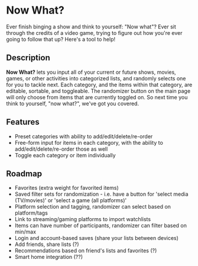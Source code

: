 # Now What?

Ever finish binging a show and think to yourself: "Now what"? Ever sit through the credits of
a video game, trying to figure out how you're ever going to follow that up? Here's a tool to help!


## Description

**Now What?** lets you input all of your current or future shows, movies, games, or other activities
into categorized lists, and randomly selects one for you to tackle next. Each category, and the items
within that category, are editable, sortable, and toggleable. The randomizer button on the main page
will only choose from items that are currently toggled on. So next time you think to yourself, "now what?",
we've got you covered.



## Features

- Preset categories with ability to add/edit/delete/re-order
- Free-form input for items in each category, with the ability to add/edit/delete/re-order those as well
- Toggle each category or item individually



## Roadmap

- Favorites (extra weight for favorited items)
- Saved filter sets for randomization - i.e. have a button for 'select media (TV/movies)' or 'select a game (all platforms)'
- Platform selection and tagging, randomizer can select based on platform/tags
- Link to streaming/gaming platforms to import watchlists
- Items can have number of participants, randomizer can filter based on min/max
- Login and account-based saves (share your lists between devices)
- Add friends, share lists (?)
- Recommendations based on friend's lists and favorites (?)
- Smart home integration (??)
